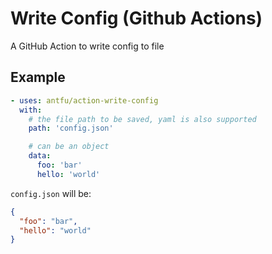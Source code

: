 # Write Config (Github Actions)

A GitHub Action to write config to file

## Example

```yaml
- uses: antfu/action-write-config
  with:
    # the file path to be saved, yaml is also supported
    path: 'config.json'

    # can be an object
    data: 
      foo: 'bar'
      hello: 'world'
```

`config.json` will be:

```json
{
  "foo": "bar",
  "hello": "world"
}
```
